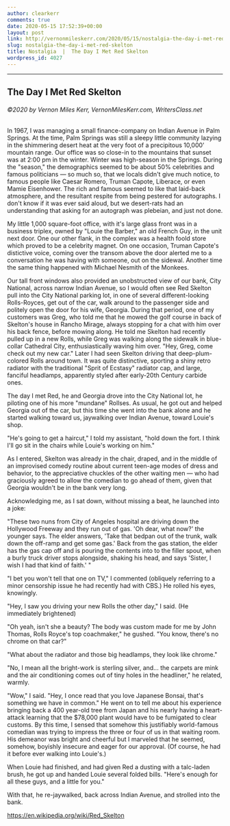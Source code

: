 ```yaml
---
author: clearkerr
comments: true
date: 2020-05-15 17:52:39+00:00
layout: post
link: http://vernonmileskerr.com/2020/05/15/nostalgia-the-day-i-met-red-skelton/
slug: nostalgia-the-day-i-met-red-skelton
title: Nostalgia  |  The Day I Met Red Skelton
wordpress_id: 4027
---
```


* * *




## The Day I Met Red Skelton




###### ©2020 by Vernon Miles Kerr, VernonMilesKerr.com, WritersClass.net




In 1967, I was managing a small finance-company on Indian Avenue in Palm Springs. At the time, Palm Springs was still a sleepy little community lazying in the shimmering desert heat at the very foot of a precipitous 10,000' mountain range. Our office was so close-in to the mountains that sunset was at 2:00 pm in the winter. Winter was high-season in the Springs.  During the "season," the demographics seemed to be about 50% celebrities and famous politicians — so much so, that we locals didn't give much notice, to famous people like Caesar Romero, Truman Capote, Liberace, or even Mamie Eisenhower. The rich and famous seemed to like that laid-back atmosphere, and the resultant respite from being pestered for autographs.  I don't know if it was ever said aloud, but we desert-rats had an understanding that asking for an autograph was plebeian, and just not done.




My little 1,000 square-foot office, with it's large glass front was in a business triplex, owned by "Louie the Barber," an old French Guy, in the unit next door. One our other flank, in the complex was a health foold store which proved to be a celebrity magnet. On one occasion, Truman Capote's distictive voice, coming over the transom above the door alerted me to a conversation he was having with someone, out on the sidewal. Another time the same thing happened with Michael Nesmith of the Monkees.




Our tall front windows also provided an unobstructed view of our bank, City National, across narrow Indian Avenue, so I would often see Red Skelton pull into the City National parking lot, in one of several different-looking Rolls-Royces, get out of the car, walk around to the passenger side and politely open the door for his wife, Georgia.  During that period, one of my customers was Greg, who told me that he mowed the golf course in back of Skelton's house in Rancho Mirage, always stopping for a chat with him over his back fence, before mowing along. He told me Skelton had recently  pulled up in a new Rolls, while Greg was walking along the sidewalk in blue-collar Cathedral City, enthusiastically waving him over.  "Hey, Greg, come check out my new car."  Later I had seen Skelton driving that deep-plum-colored Rolls around town. It was quite distinctive, sporting a shiny retro radiator with the traditional "Sprit of Ecstasy" radiator cap, and  large, fanciful headlamps, apparently styled after early-20th Century carbide ones.




The day I met Red, he and Georgia drove into the City National lot, he piloting one of his more "mundane" Rollses.  As usual, he got out and helped Georgia out of the car, but this time  she went into the bank alone  and he started walking toward us, jaywalking over Indian Avenue, toward Louie's shop.




"He's going to get a haircut," I told my assistant, "hold down the fort.  I think I'll go sit in the chairs while Louie's working on him."




As I entered, Skelton was already in the chair, draped, and in the middle of an improvised comedy routine about current teen-age modes of dress and behavior, to the appreciative chuckles of the other waiting men — who had graciously agreed to allow the comedian to go ahead of them, given that Georgia wouldn't be in the bank very long.




Acknowledging me, as I sat down, without missing a beat, he launched into a joke:




"These two nuns from City of Angeles hospital are driving down the Hollywood Freeway and they run out of gas.  'Oh dear, what now?' the younger says. The elder answers, 'Take that bedpan out of the trunk, walk down the off-ramp and get some gas.'  Back from the gas station, the elder has the gas cap off and is pouring the contents into to the filler spout, when a burly truck driver stops alongside, shaking his head, and says 'Sister, I wish I had that kind of faith.' "




"I bet you won't tell that one on TV," I commented (obliquely referring to a minor censorship issue he had recently had with CBS.)  He rolled his eyes, knowingly.




"Hey, I saw you driving your new Rolls the other day,"  I said. (He immediately brightened)




"Oh yeah, isn't she a beauty?  The body was custom made for me by John Thomas, Rolls Royce's top coachmaker," he gushed. "You know, there's no chrome on that car?"




"What about the radiator and those big headlamps, they look like chrome."




"No, I mean all the bright-work is sterling silver, and... the carpets are mink and the air conditioning comes out of tiny holes in the headliner," he related, warmly.




"Wow," I said. "Hey, I once read that you love Japanese Bonsai, that's something we have in common."  He went on to tell me about his experience bringing back a 400 year-old tree from Japan and his nearly having a heart-attack learning that the $78,000 plant would have to be fumigated to clear customs.  By this time, I sensed that somehow this justifiably world-famous comedian was trying to impress the three or four of us in that waiting room.  His demeanor was bright and cheerful but I marveled that he seemed, somehow, boyishly insecure and eager for our approval. (Of course, he had it before ever walking into Louie's.)




When Louie had finished, and had given Red a dusting with a talc-laden brush, he got up and handed Louie several folded bills.  "Here's enough for all these guys, and a little for you."




With that, he re-jaywalked, back across Indian Avenue, and strolled into the bank.







https://en.wikipedia.org/wiki/Red_Skelton











